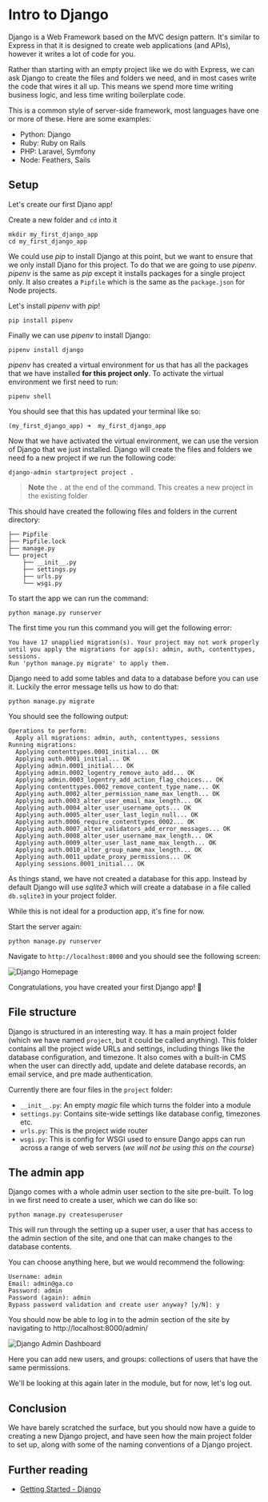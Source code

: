# Intro to Django

Django is a Web Framework based on the MVC design pattern. It's similar to Express in that it is designed to create web applications (and APIs), however it writes a lot of code for you.

Rather than starting with an empty project like we do with Express, we can ask Django to create the files and folders we need, and in most cases write the code that wires it all up. This means we spend more time writing business logic, and less time writing boilerplate code.

This is a common style of server-side framework, most languages have one or more of these. Here are some examples:

- Python: Django
- Ruby: Ruby on Rails
- PHP: Laravel, Symfony
- Node: Feathers, Sails

## Setup

Let's create our first Djano app!

Create a new folder and `cd` into it

```
mkdir my_first_django_app
cd my_first_django_app
```

We could use _pip_ to install Django at this point, but we want to ensure that we only install Djano for this project. To do that we are going to use _pipenv_. _pipenv_ is the same as _pip_ except it installs packages for a single project only. It also creates a `Pipfile` which is the same as the `package.json` for Node projects.

Let's install _pipenv_ with _pip_!

```
pip install pipenv
```

Finally we can use _pipenv_ to install Django:

```
pipenv install django
```

_pipenv_ has created a virtual environment for us that has all the packages that we have installed **for this project only**. To activate the virtual environment we first need to run:

```
pipenv shell
```

You should see that this has updated your terminal like so:

```
(my_first_django_app) ➜  my_first_django_app
```

Now that we have activated the virtual environment, we can use the version of Django that we just installed. Django will create the files and folders we need fo a new project if we run the following code:

```
django-admin startproject project .
```

> **Note** the `.` at the end of the command. This creates a new project in the existing folder

This should have created the following files and folders in the current directory:

```
├── Pipfile
├── Pipfile.lock
├── manage.py
└── project
    ├── __init__.py
    ├── settings.py
    ├── urls.py
    └── wsgi.py
```

To start the app we can run the command:

```
python manage.py runserver
```

The first time you run this command you will get the following error:

```
You have 17 unapplied migration(s). Your project may not work properly until you apply the migrations for app(s): admin, auth, contenttypes, sessions.
Run 'python manage.py migrate' to apply them.
```

Django need to add some tables and data to a database before you can use it. Luckily the error message tells us how to do that:

```
python manage.py migrate
```

You should see the following output:

```
Operations to perform:
  Apply all migrations: admin, auth, contenttypes, sessions
Running migrations:
  Applying contenttypes.0001_initial... OK
  Applying auth.0001_initial... OK
  Applying admin.0001_initial... OK
  Applying admin.0002_logentry_remove_auto_add... OK
  Applying admin.0003_logentry_add_action_flag_choices... OK
  Applying contenttypes.0002_remove_content_type_name... OK
  Applying auth.0002_alter_permission_name_max_length... OK
  Applying auth.0003_alter_user_email_max_length... OK
  Applying auth.0004_alter_user_username_opts... OK
  Applying auth.0005_alter_user_last_login_null... OK
  Applying auth.0006_require_contenttypes_0002... OK
  Applying auth.0007_alter_validators_add_error_messages... OK
  Applying auth.0008_alter_user_username_max_length... OK
  Applying auth.0009_alter_user_last_name_max_length... OK
  Applying auth.0010_alter_group_name_max_length... OK
  Applying auth.0011_update_proxy_permissions... OK
  Applying sessions.0001_initial... OK
```

As things stand, we have not created a database for this app. Instead by default Django will use _sqlite3_ which will create a database in a file called `db.sqlite3` in your project folder.

While this is not ideal for a production app, it's fine for now.

Start the server again:

```
python manage.py runserver
```

Navigate to `http://localhost:8000` and you should see the following screen:

![Django Homepage](https://media.git.generalassemb.ly/user/15120/files/66841700-c8d6-11e9-95fb-cb98c2e0108a)

Congratulations, you have created your first Django app! 🚀


## File structure

Django is structured in an interesting way. It has a main project folder (which we have named `project`, but it could be called anything). This folder contains all the project wide URLs and settings, including things like the database configuration, and timezone. It also comes with a built-in CMS when the user can directly add, update and delete database records, an email service, and pre made authentication.

Currently there are four files in the `project` folder:

- `__init__.py`: An empty _magic_ file which turns the folder into a module
- `settings.py`: Contains site-wide settings like database config, timezones etc.
- `urls.py`: This is the project wide router
- `wsgi.py`: This is config for WSGI used to ensure Dango apps can run across a range of web servers (_we will not be using this on the course_)


## The admin app

Django comes with a whole admin user section to the site pre-built. To log in we first need to create a user, which we can do like so:

```
python manage.py createsuperuser
```

This will run through the setting up a super user, a user that has access to the admin section of the site, and one that can make changes to the database contents.

You can choose anything here, but we would recommend the following:

```
Username: admin
Email: admin@ga.co
Password: admin
Password (again): admin
Bypass password validation and create user anyway? [y/N]: y
```

You should now be able to log in to the admin section of the site by navigating to http://localhost:8000/admin/

![Django Admin Dashboard](https://media.git.generalassemb.ly/user/15120/files/5e7fa380-c8e5-11e9-83e2-1db09ddad88a)

Here you can add new users, and groups: collections of users that have the same permissions.

We'll be looking at this again later in the module, but for now, let's log out.

## Conclusion

We have barely scratched the surface, but you should now have a guide to creating a new Django project, and have seen how the main project folder to set up, along with some of the naming conventions of a Django project.

## Further reading

- [Getting Started - Django](https://www.djangoproject.com/start/)

